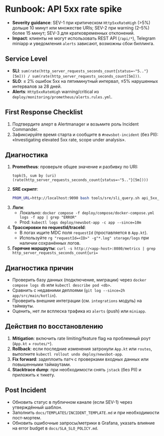 # Runbook: API 5xx rate spike

- **Severity guidance**: SEV-1 при критическом `Http5xxRateHigh` (>5%) дольше 10 минут или множестве URIs; SEV-2 при warning (2–5%) более 15 минут; SEV-3 для кратковременных отклонений.
- **Impact**: клиенты не могут использовать REST API (`/api/*`), Telegram miniapp и уведомления `alerts` зависают, возможны сбои биллинга.

## Service Level
- **SLI**: `sum(rate(http_server_requests_seconds_count{status=~"5.."}[5m])) / sum(rate(http_server_requests_seconds_count[5m]))`.
- **SLO**: ≤ 2% ошибок 5xx на пятиминутный интервал, ≤5% нарушенных интервалов за 28 дней.
- **Alerts**: `Http5xxRateHigh` warning/critical из `deploy/monitoring/prometheus/alerts.rules.yml`.

## First Response Checklist
1. Подтвердите алерт в Alertmanager и возьмите роль Incident Commander.
2. Зафиксируйте время старта и сообщите в `#newsbot-incident` (без PII): «Investigating elevated 5xx rate, scope under analysis».

## Диагностика
1. **Prometheus**: проверьте общее значение и разбивку по URI:
   ```promql
   topk(5, sum by (uri) (rate(http_server_requests_seconds_count{status=~"5.."}[5m])))
   ```
2. **SRE скрипт**:
   ```bash
   PROM_URL=http://localhost:9090 bash tools/sre/sli_query.sh api_5xx_rate 5m
   ```
3. **Логи**:
   - Локально: `docker compose -f deploy/compose/docker-compose.yml logs -f app | grep "ERROR"`
   - Prod: `kubectl logs deploy/newsbot-app -c app --since=10m`
4. **Трассировки по requestId/traceId**:
   - В логах ищите MDC поля `requestId` (проставляется в `App.kt`).
   - Используйте `rg "requestId=<ID>" -g"*.log" storage/logs` при наличии сохранённых логов.
5. **Горячие маршруты**: `curl -s http://<app-host>:8080/metrics | grep http_server_requests_seconds_count{uri=`

## Диагностика причин
- Проверить базу данных (подключение, миграции) через `docker compose logs db` или `kubectl describe pod <db>`.
- Сравнить с недавними деплоями (`git log --since=2h app/src/main/kotlin`).
- Проверить внешние интеграции (см. `integrations` модуль) на таймауты.
- Оценить, нет ли всплеска трафика из `alerts` (push) или `miniapp`.

## Действия по восстановлению
1. **Mitigation**: включить rate limiting/feature flag на проблемный роут (`App.kt` + `routes/*`).
2. **Rollback**: если последние изменения затронули `App.kt` или `routes`, выполните `kubectl rollout undo deploy/newsbot-app`.
3. **Fix forward**: задеплоить патч с проверками входных данных или повышенными таймаутами.
4. **Stacktrace dump**: при необходимости снять `jstack` (без PII) и приложить к тикету.

## Post Incident
- Обновить статус в публичном канале (если SEV-1) через утверждённый шаблон.
- Заполнить `docs/TEMPLATES/INCIDENT_TEMPLATE.md` и при необходимости пост-мортем.
- Обновить ошибочные запросы/метрики в Grafana, указать влияние на error budget в `docs/SLA_SLO_POLICY.md`.
